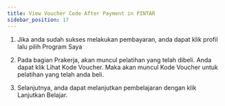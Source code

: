 ```yaml
---
title: View Voucher Code After Payment in PINTAR
sidebar_position: 17
---
```

1. Jika anda sudah sukses melakukan pembayaran, anda dapat klik profil lalu pilih Program Saya

2. Pada bagian Prakerja, akan muncul pelatihan yang telah dibeli. Anda dapat klik Lihat Kode Voucher. Maka akan muncul Kode Voucher untuk pelatihan yang telah anda beli.

3. Selanjutnya, anda dapat melanjutkan pembelajaran dengan klik Lanjutkan Belajar.
